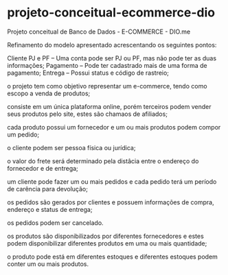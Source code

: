 # projeto-conceitual-ecommerce-dio
Projeto conceitual de Banco de Dados - E-COMMERCE - DIO.me

Refinamento do modelo apresentado acrescentando os seguintes pontos:

Cliente PJ e PF – Uma conta pode ser PJ ou PF, mas não pode ter as duas informações;
Pagamento – Pode ter cadastrado mais de uma forma de pagamento;
Entrega – Possui status e código de rastreio;

o projeto tem como objetivo representar um e-commerce, tendo como escopo a venda de produtos;

consiste em um única plataforma online, porém terceiros podem vender seus produtos pelo site, estes são chamaos de afiliados;

cada produto possui um fornecedor e um ou mais produtos podem compor um pedido;

o cliente podem ser pessoa física ou jurídica;

o valor do frete será determinado pela distâcia entre o endereço do fornecedor e de entrega;

um cliente pode fazer um ou mais pedidos e cada pedido terá um período de carência para devolução;

os pedidos são gerados por clientes e possuem informações de compra, endereço e status de entrega;

os pedidos podem ser cancelado.

os produtos são disponibilizados por diferentes fornecedores e estes podem disponibilizar diferentes produtos em uma ou mais quantidade;

o produto pode está em diferentes estoques e diferentes estoques podem conter um ou mais produtos.

